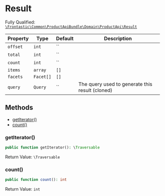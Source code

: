 #  Result

Fully Qualified: [`\Frontastic\Common\ProductApiBundle\Domain\ProductApi\Result`](../../../../../src/php/ProductApiBundle/Domain/ProductApi/Result.php)



Property|Type|Default|Description
--------|----|-------|-----------
`offset`|`int`|``|
`total`|`int`|``|
`count`|`int`|``|
`items`|`array`|`[]`|
`facets`|`Facet[]`|`[]`|
`query`|`Query`|``|The query used to generate this result (cloned)

## Methods

* [getIterator()](#getiterator)
* [count()](#count)


### getIterator()


```php
public function getIterator(): \Traversable
```







Return Value: `\Traversable`

### count()


```php
public function count(): int
```







Return Value: `int`

